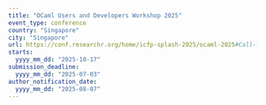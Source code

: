 ```yaml
---
title: "OCaml Users and Developers Workshop 2025"
event_type: conference
country: "Singapore"
city: "Singapore"
url: https://conf.researchr.org/home/icfp-splash-2025/ocaml-2025#Call-for-Presentations
starts:
  yyyy_mm_dd: "2025-10-17"
submission_deadline:
  yyyy_mm_dd: "2025-07-03"
author_notification_date:
  yyyy_mm_dd: "2025-08-07"
---
```

